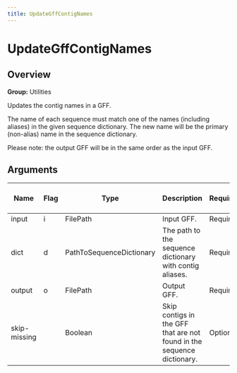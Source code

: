 ```yaml
---
title: UpdateGffContigNames
---
```


# UpdateGffContigNames

## Overview
**Group:** Utilities

Updates the contig names in a GFF.

The name of each sequence must match one of the names (including aliases) in the given sequence dictionary.  The
new name will be the primary (non-alias) name in the sequence dictionary.

Please note: the output GFF will be in the same order as the input GFF.

## Arguments

|Name|Flag|Type|Description|Required?|Max # of Values|Default Value(s)|
|----|----|----|-----------|---------|---------------|----------------|
|input|i|FilePath|Input GFF.|Required|1||
|dict|d|PathToSequenceDictionary|The path to the sequence dictionary with contig aliases.|Required|1||
|output|o|FilePath|Output GFF.|Required|1||
|skip-missing||Boolean|Skip contigs in the GFF that are not found in the sequence dictionary.|Optional|1|false|

